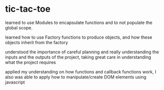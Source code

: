 # tic-tac-toe
learned to use Modules to encapsulate functions and to not populate the global scope.

learned how to use Factory functions to produce objects, and how these objects inherit from the factory

understood the importance of careful planning and really understanding the inputs and the outputs of the project, taking great care in understanding what the project requires

applied my understanding on how functions and callback functions work, I also was able to apply how to manipulate/create DOM elements using javascript

